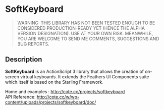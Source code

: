 SoftKeyboard
======

>WARNING: THIS LIBRARY HAS NOT BEEN TESTED ENOUGH TO BE CONSIDERED PRODUCTION-READY YET (HENCE THE ALPHA VERSION DESIGNATION). USE AT YOUR OWN RISK. MEANWHILE, YOU ARE WELCOME TO SEND ME COMMENTS, SUGGESTIONS AND BUG REPORTS.

## Description
**SoftKeyboard** is an ActionScript 3 library that allows the creation of on-screen virtual keyboards. It extends the Feathers UI Components suite which itself is based on the Starling Framework.

Home and examples : http://cote.cc/projects/softkeyboard
<br>
API Reference: http://cote.cc/w/wp-content/uploads/projects/softkeyboard/doc/
